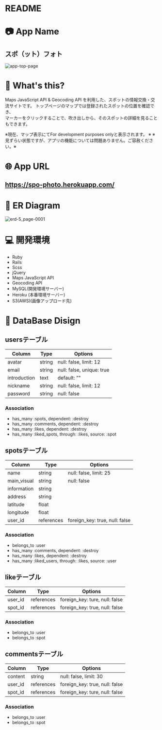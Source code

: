 # README

# :camera: App Name

## スポ（ット）フォト
![app-top-page](https://user-images.githubusercontent.com/63793009/84601570-2705d600-aebc-11ea-8406-dd8054da8086.jpg)


# :speech_balloon: What's this?
Maps JavaScript API & Geocoding API を利用した、スポットの情報交換・交流サイトです。
トップページのマップでは登録されたスポットの位置を確認でき、  
マーカーをクリックすることで、吹き出しから、そのスポットの詳細を見ることもできます。

※現在、マップ表示にてFor development purposes onlyと表示されます。  ※
※見ずらい状態ですが、アプリの機能については問題ありません。ご容赦ください。※

# :globe_with_meridians: App URL

## https://spo-photo.herokuapp.com/

# :pencil: ER Diagram

![erd-5_page-0001](https://user-images.githubusercontent.com/63793009/84599339-4268e500-aeac-11ea-9c91-7fe1650e31ff.jpg)

# :computer: 開発環境

- Ruby
- Rails
- Scss
- jQuery
- Maps JavaScript API
- Geocoding API
- MySQL(開発環境サーバー)
- Heroku (本番環境サーバー)
- S3(AWS)(画像アップロード先)

# :art: DataBase Disign

## usersテーブル
|Column|Type|Options|
|------|----|-------|
|avatar|string|null: false, limit: 12|
|email|string|null: false, unique: true|
|introduction|text|default: ""|
|nickname|string|null: false, limit: 12|
|password|string|null: false|

### Association
 - has_many    :spots,        dependent: :destroy
 - has_many    :comments,     dependent: :destroy
 - has_many    :likes,        dependent: :destroy
 - has_many    :liked_spots,  through:   :likes, source: :spot


## spotsテーブル
|Column|Type|Options|
|------|----|-------|
|name|string|null: false, limit: 25|
|main_visual|string|null: false|
|information|string||
|address|string||
|latitude|float||
|longitude|float|
|user_id|references|foreign_key: true, null: false|

### Association
 - belongs_to   :user
 - has_many     :comments,    dependent: :destroy
 - has_many     :likes,       dependent: :destroy
 - has_many     :liked_users, through:   :likes, source: :user


 ## likeテーブル
|Column|Type|Options|
|------|----|-------|
|user_id|references|foreign_key: ture, null: false|
|spot_id|references|foreign_key: true, null: false|

### Association
- belongs_to :user
- belongs_to :spot


## commentsテーブル
|Column|Type|Options|
|------|----|-------|
|content|string|null: false, limit: 30|
|user_id|references|foreign_key: true, null: false|
|spot_id|references|foreign_key: ture, null: false|

### Association
 - belongs_to :user
 - belongs_to :spot




